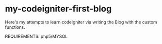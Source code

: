 my-codeigniter-first-blog
=========================

Here's my attempts to learn codeigniter via writing the Blog with the custom functions.

REQUIREMENTS:
php5/MYSQL
